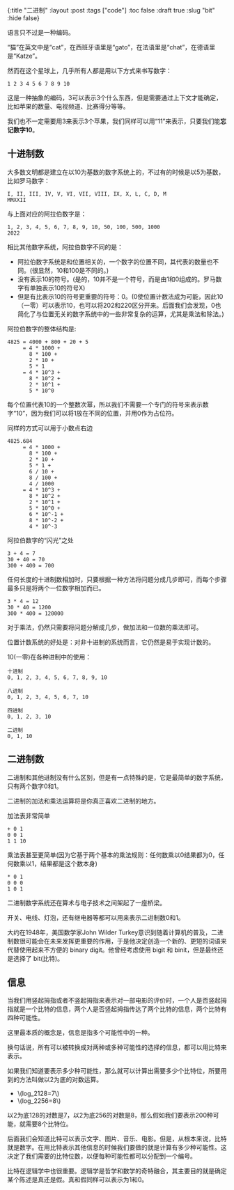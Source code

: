 {:title "二进制"
 :layout :post
 :tags ["code"]
 :toc false
 :draft true
 :slug "bit"
 :hide false}

语言只不过是一种编码。

“猫”在英文中是“cat”，在西班牙语里是“gato”，在法语里是“chat”，在德语里是“Katze”。

然而在这个星球上，几乎所有人都是用以下方式来书写数字：

```text
1 2 3 4 5 6 7 8 9 10
```

这是一种抽象的编码，3可以表示3个什么东西，但是需要通过上下文才能确定，比如苹果的数量、电视频道、比赛得分等等。

我们也不一定需要用3来表示3个苹果，我们同样可以用“11”来表示，只要我们能**忘记数字10**。

## 十进制数

大多数文明都是建立在以10为基数的数字系统上的，不过有的时候是以5为基数，比如罗马数字：

```text
I, II, III, IV, V, VI, VII, VIII, IX, X, L, C, D, M
MMXXII
```

与上面对应的阿拉伯数字是：

```text
1, 2, 3, 4, 5, 6, 7, 8, 9, 10, 50, 100, 500, 1000
2022
```

相比其他数字系统，阿拉伯数字不同的是：

- 阿拉伯数字系统是和位置相关的，一个数字的位置不同，其代表的数量也不同。(很显然，10和100是不同的。)
- 没有表示10的符号。(是的，10并不是一个符号，而是由1和0组成的。罗马数字有单独表示10的符号X)
- 但是有比表示10的符号更重要的符号：0。(0使位置计数法成为可能，因此10（一零）可以表示10，也可以将202和220区分开来。后面我们会发现，0也简化了与位置无关的数字系统中的一些非常复杂的运算，尤其是乘法和除法。)

阿拉伯数字的整体结构是:

```text
4825 = 4000 + 800 + 20 + 5
     = 4 * 1000 +
       8 * 100 + 
       2 * 10 +
       5 * 1
     = 4 * 10^3 +
       8 * 10^2 +
       2 * 10^1 +
       5 * 10^0
```

每个位置代表10的一个整数次幂，所以我们不需要一个专门的符号来表示数字“10”，因为我们可以将1放在不同的位置，并用0作为占位符。

同样的方式可以用于小数点右边

```text
4825.684
     = 4 * 1000 +
       8 * 100 + 
       2 * 10 +
       5 * 1 +
       6 / 10 +
       8 / 100 +
       4 / 1000
     = 4 * 10^3 +
       8 * 10^2 +
       2 * 10^1 +
       5 * 10^0 +
       6 * 10^-1 +
       8 * 10^-2 +
       4 * 10^-3
```

阿拉伯数字的“闪光”之处

```text
3 + 4 = 7
30 + 40 = 70
300 + 400 = 700
```

任何长度的十进制数相加时，只要根据一种方法将问题分成几步即可，而每个步骤最多只是将两个一位数字相加而已。

```text
3 * 4 = 12
30 * 40 = 1200
300 * 400 = 120000
```

对于乘法，仍然只需要将问题分解成几步，做加法和一位数的乘法即可。

位置计数系统的好处是：对非十进制的系统而言，它仍然是易于实现计数的。

10(一零)在各种进制中的使用：

```text
十进制
0, 1, 2, 3, 4, 5, 6, 7, 8, 9, 10

八进制
0, 1, 2, 3, 4, 5, 6, 7, 10

四进制
0, 1, 2, 3, 10

二进制
0, 1, 10
```

## 二进制数

二进制和其他进制没有什么区别，但是有一点特殊的是，它是最简单的数字系统，只有两个数字0和1。

二进制的加法和乘法运算将是你真正喜欢二进制的地方。

加法表非常简单

```text
+ 0 1
0 0 1
1 1 10
```

乘法表甚至更简单(因为它基于两个基本的乘法规则：任何数乘以0结果都为0，任何数乘以1，结果都是这个数本身)

```text
* 0 1
0 0 0
1 0 1
```

二进制数字系统还在算术与电子技术之间架起了一座桥梁。

开关、电线、灯泡，还有继电器等都可以用来表示二进制数0和1。

大约在1948年，美国数学家John Wilder Turkey意识到随着计算机的普及，二进制数很可能会在未来发挥更重要的作用，于是他决定创造一个新的、更短的词语来代替使用起来不方便的 binary digit。他曾经考虑使用 bigit 和 binit，但是最终还是选择了 bit(比特)。

## 信息

当我们用竖起拇指或者不竖起拇指来表示对一部电影的评价时，一个人是否竖起拇指就是一个比特的信息，两个人是否竖起拇指传达了两个比特的信息，两个比特有四种可能性。

这里最本质的概念是，信息是指多个可能性中的一种。

换句话说，所有可以被转换成对两种或多种可能性的选择的信息，都可以用比特来表示。

如果我们知道要表示多少种可能性，那么就可以计算出需要多少个比特位，所要用到的方法叫做以2为底的对数运算。

- \\(log_2128=7\\)
- \\(log_2256=8\\)

以2为底128的对数是7，以2为底256的对数是8，那么假如我们要表示200种可能，就需要8个比特位。

后面我们会知道比特可以表示文字、图片、音乐、电影。但是，从根本来说，比特就是数字。在用比特表示其他信息的时候我们要做的就是计算有多少种可能性。这决定了我们需要的比特位数，以便每种可能性都可以分配到一个编号。

比特在逻辑学中也很重要。逻辑学是哲学和数学的奇特融合，其主要目的就是确定某个陈述是真还是假。真和假同样可以表示为1和0。
